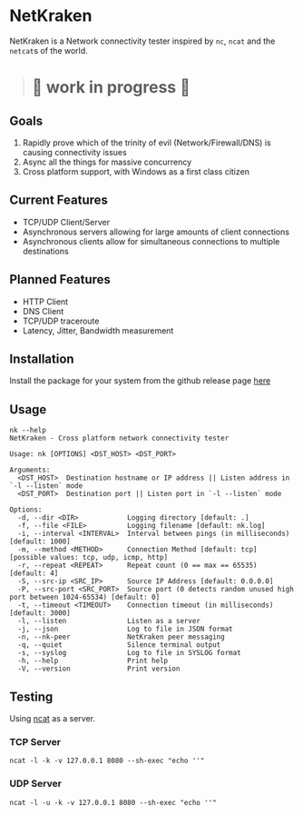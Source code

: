 # NetKraken

NetKraken is a Network connectivity tester inspired by `nc`, `ncat` and the `netcat`s 
of the world. 

> # 🚧 work in progress 🚧

## Goals
 1) Rapidly prove which of the trinity of evil (Network/Firewall/DNS) is causing connectivity issues
 2) Async all the things for massive concurrency
 3) Cross platform support, with Windows as a first class citizen

## Current Features
 - TCP/UDP Client/Server 
 - Asynchronous servers allowing for large amounts of client connections
 - Asynchronous clients allow for simultaneous connections to multiple destinations

## Planned Features
 - HTTP Client
 - DNS Client
 - TCP/UDP traceroute
 - Latency, Jitter, Bandwidth measurement

## Installation
Install the package for your system from the github release page [here](https://github.com/bwks/netkraken/releases)

## Usage
```
nk --help
NetKraken - Cross platform network connectivity tester

Usage: nk [OPTIONS] <DST_HOST> <DST_PORT>

Arguments:
  <DST_HOST>  Destination hostname or IP address || Listen address in `-l --listen` mode
  <DST_PORT>  Destination port || Listen port in `-l --listen` mode

Options:
  -d, --dir <DIR>            Logging directory [default: .]
  -f, --file <FILE>          Logging filename [default: nk.log]
  -i, --interval <INTERVAL>  Interval between pings (in milliseconds) [default: 1000]
  -m, --method <METHOD>      Connection Method [default: tcp] [possible values: tcp, udp, icmp, http]
  -r, --repeat <REPEAT>      Repeat count (0 == max == 65535) [default: 4]
  -S, --src-ip <SRC_IP>      Source IP Address [default: 0.0.0.0]
  -P, --src-port <SRC_PORT>  Source port (0 detects random unused high port between 1024-65534) [default: 0]
  -t, --timeout <TIMEOUT>    Connection timeout (in milliseconds) [default: 3000]
  -l, --listen               Listen as a server
  -j, --json                 Log to file in JSON format
  -n, --nk-peer              NetKraken peer messaging
  -q, --quiet                Silence terminal output
  -s, --syslog               Log to file in SYSLOG format
  -h, --help                 Print help
  -V, --version              Print version
```

## Testing 

Using [ncat](https://nmap.org/ncat/) as a server. 
### TCP Server
```
ncat -l -k -v 127.0.0.1 8080 --sh-exec "echo ''"
```

### UDP Server
```
ncat -l -u -k -v 127.0.0.1 8080 --sh-exec "echo ''"
```
